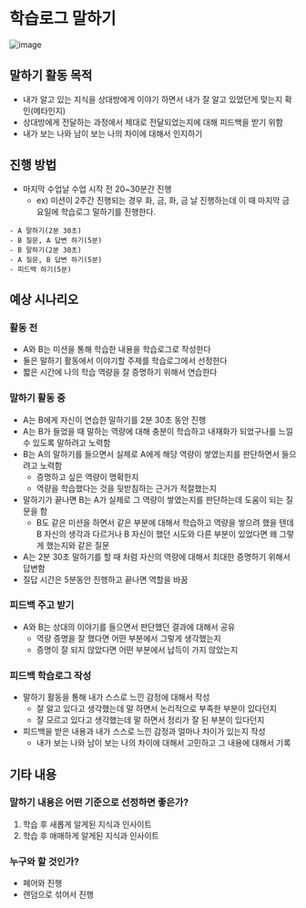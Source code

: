 # 학습로그 말하기

![image](https://user-images.githubusercontent.com/46308949/150790215-7fbff967-63a2-4e49-991f-50c5175d921d.png)

## 말하기 활동 목적
- 내가 알고 있는 지식을 상대방에게 이야기 하면서 내가 잘 알고 있었던게 맞는지 확인(메타인지)
- 상대방에게 전달하는 과정에서 제대로 전달되었는지에 대해 피드백을 받기 위함
- 내가 보는 나와 남이 보는 나의 차이에 대해서 인지하기

## 진행 방법
- 마지막 수업날 수업 시작 전 20~30분간 진행
    - ex) 미션이 2주간 진행되는 경우 화, 금, 화, 금 날 진행하는데 이 때 마지막 금요일에 학습로그 말하기를 진행한다.
```
- A 말하기(2분 30초)
- B 질문, A 답변 하기(5분)
- B 말하기(2분 30초)
- A 질문, B 답변 하기(5분)
- 피드백 하기(5분)
```

## 예상 시나리오
### 활동 전
- A와 B는 미션을 통해 학습한 내용을 학습로그로 작성한다
- 둘은 말하기 활동에서 이야기할 주제를 학습로그에서 선정한다
- 짧은 시간에 나의 학습 역량을 잘 증명하기 위해서 연습한다

### 말하기 활동 중
- A는 B에게 자신이 연습한 말하기를 2분 30초 동안 진행
- A는 B가 들었을 때 말하는 역량에 대해 충분이 학습하고 내재화가 되었구나를 느낄 수 있도록 말하려고 노력함
- B는 A의 말하기를 들으면서 실제로 A에게 해당 역량이 쌓였는지를 판단하면서 들으려고 노력함
    - 증명하고 싶은 역량이 명확한지
    - 역량을 학습했다는 것을 뒷받침하는 근거가 적절했는지
- 말하기가 끝나면 B는 A가 실제로 그 역량이 쌓였는지를 판단하는데 도움이 되는 질문을 함
    - B도 같은 미션을 하면서 같은 부분에 대해서 학습하고 역량을 쌓으려 했을 텐데 B 자신의 생각과 다르거나 B 자신이 했던 시도와 다른 부분이 있었다면 왜 그렇게 했는지와 같은 질문
- A는 2분 30초 말하기를 할 때 처럼 자신의 역량에 대해서 최대한 증명하기 위해서 답변함
- 질답 시간은 5분동안 진행하고 끝나면 역할을 바꿈

### 피드백 주고 받기
- A와 B는 상대의 이야기를 들으면서 판단했던 결과에 대해서 공유
    - 역량 증명을 잘 했다면 어떤 부분에서 그렇게 생각했는지
    - 증명이 잘 되지 않았다면 어떤 부분에서 납득이 가지 않았는지

### 피드백 학습로그 작성
- 말하기 활동을 통해 내가 스스로 느낀 감정에 대해서 작성
    - 잘 알고 있다고 생각했는데 말 하면서 논리적으로 부족한 부분이 있다던지
    - 잘 모르고 있다고 생각했는데 말 하면서 정리가 잘 된 부분이 있다던지
- 피드백을 받은 내용과 내가 스스로 느낀 감정과 얼마나 차이가 있는지 작성
    - 내가 보는 나와 남이 보는 나의 차이에 대해서 고민하고 그 내용에 대해서 기록

## 기타 내용
### 말하기 내용은 어떤 기준으로 선정하면 좋은가?
1. 학습 후 새롭게 알게된 지식과 인사이트
2. 학습 후 애매하게 알게된 지식과 인사이트

### 누구와 할 것인가?
- 페어와 진행
- 랜덤으로 섞어서 진행
